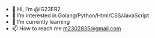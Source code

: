 - 👋 Hi, I’m @iG23ER2
- 👀 I’m interested in Golang/Python/Html/CSS/JavaScript
- 🌱 I’m currently learning
- 📫 How to reach me m2302835@gmail.com

<!---
iG23ER2/iG23ER2 is a ✨ special ✨ repository because its `README.md` (this file) appears on your GitHub profile.
You can click the Preview link to take a look at your changes.
--->
